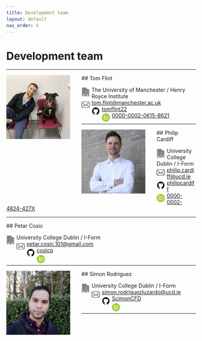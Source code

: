```yaml
---
title: Development team
layout: default
nav_order: 5
---
```


# Development team

---
<img align="left" width="170" style="padding-right:30px" src="images/tom.jpeg"/>
## Tom Flint

<img align="left"  width="22" style="padding-right:5px;padding-top:3px" src="building.svg"> The University of Manchester / Henry Royce Institute<br> 
<img align="left"  width="22" style="padding-right:5px;padding-top:3px" src="mail.svg"> tom.flint@manchester.ac.uk <br>
<img align="left"  width="22" style="padding-right:5px;padding-top:3px" src="github_svg.svg"> [tomflint22](https://github.com/tomflint22) <br> 
<img align="left"  width="22" style="padding-right:5px;padding-top:3px" src="orcid.png"> [0000-0002-0615-8621](https://orcid.org/0000-0002-0615-8621)<br> 

---
<img align="left" width="170" style="padding-right:30px" src="images/philip.jpeg"/>
## Philip Cardiff

<img align="left"  width="22" style="padding-right:5px;padding-top:4px" src="building.svg"> University College Dublin / I-Form<br> 
<img align="left"  width="22" style="padding-right:5px;padding-top:4px" src="mail.svg"> philip.cardiff@ucd.ie <br>
<img align="left"  width="22" style="padding-right:5px;padding-top:4px" src="github_svg.svg"> [philipcardiff](https://github.com/philipcardiff) <br> 
<img align="left"  width="22" style="padding-right:5px;padding-top:4px" src="orcid.png">[0000-0002-4824-427X](https://orcid.org/0000-0002-4824-427X)<br> 

---
<img align="left" width="170" style="padding-right:30px" src=""/>
## Petar Cosic

<img align="left"  width="22" style="padding-right:5px;padding-top:4px" src="building.svg"> University College Dublin / I-Form<br> 
<img align="left"  width="22" style="padding-right:5px;padding-top:4px" src="mail.svg"> petar.cosic.101@gmail.com <br>
<img align="left"  width="22" style="padding-right:5px;padding-top:4px" src="github_svg.svg"> [cosicp](https://github.com/cosicp) <br> 
<img align="left"  width="22" style="padding-right:5px;padding-top:4px" src="orcid.png">[]()<br> 

---
<img align="left" width="170" style="padding-right:30px" src="images/simon.jpeg"/>
## Simon Rodriguez

<img align="left"  width="22" style="padding-right:5px;padding-top:4px" src="building.svg"> University College Dublin / I-Form<br> 
<img align="left"  width="22" style="padding-right:5px;padding-top:4px" src="mail.svg"> simon.rodriguezluzardo@ucd.ie <br>
<img align="left"  width="22" style="padding-right:5px;padding-top:4px" src="github_svg.svg"> [ScimonCFD](https://github.com/ScimonCFD) <br> 
<img align="left"  width="22" style="padding-right:5px;padding-top:4px" src="orcid.png">[]()<br> 

---
<br>
<br>